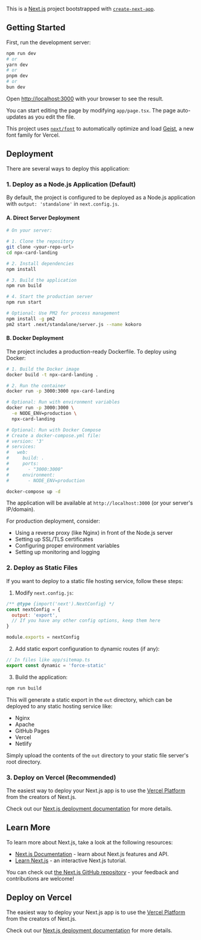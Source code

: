 This is a [Next.js](https://nextjs.org) project bootstrapped with [`create-next-app`](https://nextjs.org/docs/app/api-reference/cli/create-next-app).

## Getting Started

First, run the development server:

```bash
npm run dev
# or
yarn dev
# or
pnpm dev
# or
bun dev
```

Open [http://localhost:3000](http://localhost:3000) with your browser to see the result.

You can start editing the page by modifying `app/page.tsx`. The page auto-updates as you edit the file.

This project uses [`next/font`](https://nextjs.org/docs/app/building-your-application/optimizing/fonts) to automatically optimize and load [Geist](https://vercel.com/font), a new font family for Vercel.

## Deployment

There are several ways to deploy this application:

### 1. Deploy as a Node.js Application (Default)

By default, the project is configured to be deployed as a Node.js application with `output: 'standalone'` in `next.config.js`.

#### A. Direct Server Deployment

```bash
# On your server:

# 1. Clone the repository
git clone <your-repo-url>
cd npx-card-landing

# 2. Install dependencies
npm install

# 3. Build the application
npm run build

# 4. Start the production server
npm run start

# Optional: Use PM2 for process management
npm install -g pm2
pm2 start .next/standalone/server.js --name kokoro
```

#### B. Docker Deployment

The project includes a production-ready Dockerfile. To deploy using Docker:

```bash
# 1. Build the Docker image
docker build -t npx-card-landing .

# 2. Run the container
docker run -p 3000:3000 npx-card-landing

# Optional: Run with environment variables
docker run -p 3000:3000 \
  -e NODE_ENV=production \
  npx-card-landing

# Optional: Run with Docker Compose
# Create a docker-compose.yml file:
# version: '3'
# services:
#   web:
#     build: .
#     ports:
#       - "3000:3000"
#     environment:
#       - NODE_ENV=production

docker-compose up -d
```

The application will be available at `http://localhost:3000` (or your server's IP/domain).

For production deployment, consider:
- Using a reverse proxy (like Nginx) in front of the Node.js server
- Setting up SSL/TLS certificates
- Configuring proper environment variables
- Setting up monitoring and logging

### 2. Deploy as Static Files

If you want to deploy to a static file hosting service, follow these steps:

1. Modify `next.config.js`:
```js
/** @type {import('next').NextConfig} */
const nextConfig = {
  output: 'export',
  // If you have any other config options, keep them here
}

module.exports = nextConfig
```

2. Add static export configuration to dynamic routes (if any):
```typescript
// In files like app/sitemap.ts
export const dynamic = 'force-static'
```

3. Build the application:
```bash
npm run build
```

This will generate a static export in the `out` directory, which can be deployed to any static hosting service like:
- Nginx
- Apache
- GitHub Pages
- Vercel
- Netlify

Simply upload the contents of the `out` directory to your static file server's root directory.

### 3. Deploy on Vercel (Recommended)

The easiest way to deploy your Next.js app is to use the [Vercel Platform](https://vercel.com/new?utm_medium=default-template&filter=next.js&utm_source=create-next-app&utm_campaign=create-next-app-readme) from the creators of Next.js.

Check out our [Next.js deployment documentation](https://nextjs.org/docs/app/building-your-application/deploying) for more details.

## Learn More

To learn more about Next.js, take a look at the following resources:

- [Next.js Documentation](https://nextjs.org/docs) - learn about Next.js features and API.
- [Learn Next.js](https://nextjs.org/learn) - an interactive Next.js tutorial.

You can check out [the Next.js GitHub repository](https://github.com/vercel/next.js) - your feedback and contributions are welcome!

## Deploy on Vercel

The easiest way to deploy your Next.js app is to use the [Vercel Platform](https://vercel.com/new?utm_medium=default-template&filter=next.js&utm_source=create-next-app&utm_campaign=create-next-app-readme) from the creators of Next.js.

Check out our [Next.js deployment documentation](https://nextjs.org/docs/app/building-your-application/deploying) for more details.

